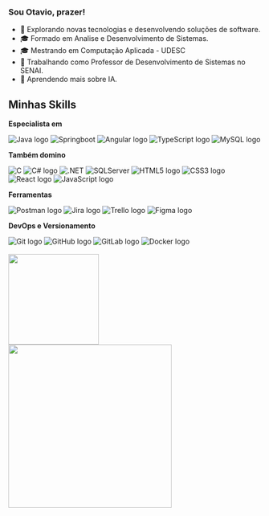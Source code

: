 ### Sou Otavio, prazer!

- 🤔 Explorando novas tecnologias e desenvolvendo soluções de software.
- 🎓 Formado em Analise e Desenvolvimento de Sistemas.
- 🎓 Mestrando em Computação Aplicada - UDESC
- 💼 Trabalhando como Professor de Desenvolvimento de Sistemas no SENAI.
- 🌱 Aprendendo mais sobre IA.

## Minhas Skills

**Especialista em**
<div align="start">
<img src="https://img.shields.io/badge/java-%23ED8B00.svg?style=for-the-badge&logo=openjdk&logoColor=white" alt="Java logo" />
<img title="Springboot" alt="Springboot" src="https://img.shields.io/badge/Springboot-6DB33F?style=for-the-badge&logo=spring-boot&logoColor=white" />
<img src="https://img.shields.io/badge/angular-%23DD0031.svg?style=for-the-badge&logo=angular&logoColor=white" alt="Angular logo" />
<img src="https://img.shields.io/badge/typescript-%23007ACC.svg?style=for-the-badge&logo=typescript&logoColor=white" alt="TypeScript logo" />
<img src="https://img.shields.io/badge/mysql-%2300f.svg?style=for-the-badge&logo=mysql&logoColor=white" alt="MySQL logo" />
</div>

**Também domino**
<div align="start">
<img title="C" alt="C" src="https://img.shields.io/badge/C-00599C?style=for-the-badge&logo=c&logoColor=white" />
<img src="https://img.shields.io/badge/c%23-%23239120.svg?style=for-the-badge&logo=c-sharp&logoColor=white" alt="C# logo" />
<img title=".NET" alt=".NET" src="https://img.shields.io/badge/.NET-512BD4?style=for-the-badge&logo=.net&logoColor=white" />
<img title="SQLServer" alt="SQLServer" src="https://img.shields.io/badge/Microsoft%20SQL%20Server-CC2927?style=for-the-badge&logo=microsoft-sql-server&logoColor=white" />
<img src="https://img.shields.io/badge/html5-%23E34F26.svg?style=for-the-badge&logo=html5&logoColor=white" alt="HTML5 logo" />
<img src="https://img.shields.io/badge/css3-%231572B6.svg?style=for-the-badge&logo=css3&logoColor=white" alt="CSS3 logo" />
<img src="https://img.shields.io/badge/react-%2320232a.svg?style=for-the-badge&logo=react&logoColor=%2361DAFB" alt="React logo" />
<img src="https://img.shields.io/badge/javascript-%23323330.svg?style=for-the-badge&logo=javascript&logoColor=%23F7DF1E" alt="JavaScript logo" />
</div>

**Ferramentas**

<div align="start">
<img src="https://img.shields.io/badge/postman-%23FD6C37.svg?style=for-the-badge&logo=postman&logoColor=white" alt="Postman logo" />
<img src="https://img.shields.io/badge/jira-%230A0FFF.svg?style=for-the-badge&logo=jira&logoColor=white" alt="Jira logo" />
<img src="https://img.shields.io/badge/trello-%230052CC.svg?style=for-the-badge&logo=trello&logoColor=white" alt="Trello logo" />
<img src="https://img.shields.io/badge/figma-%23F24E1E.svg?style=for-the-badge&logo=figma&logoColor=white" alt="Figma logo" />
</div>

**DevOps e Versionamento**

<div align="start">
<img src="https://img.shields.io/badge/git-%23F05033.svg?style=for-the-badge&logo=git&logoColor=white" alt="Git logo" />
<img src="https://img.shields.io/badge/github-%23121011.svg?style=for-the-badge&logo=github&logoColor=white" alt="GitHub logo" />
<img src="https://img.shields.io/badge/gitlab-%23121011.svg?style=for-the-badge&logo=gitlab&logoColor=white" alt="GitLab logo" />
<img src="https://img.shields.io/badge/docker-%230db7ed.svg?style=for-the-badge&logo=docker&logoColor=white" alt="Docker logo" />
</div>

<br/>

<a href="https://github.com/otavionvs" title="Perfil do Otavio">
  <img height="180em" src="https://github-readme-stats.vercel.app/api?username=otavionvs&theme=dracula&show_icons=true" />
  <img width="325em"  src="https://github-readme-stats.vercel.app/api/top-langs/?username=otavionvs&layout=compact&theme=dracula" />
</a>

